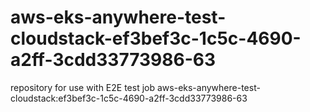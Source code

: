 # aws-eks-anywhere-test-cloudstack-ef3bef3c-1c5c-4690-a2ff-3cdd33773986-63
repository for use with E2E test job aws-eks-anywhere-test-cloudstack:ef3bef3c-1c5c-4690-a2ff-3cdd33773986-63
